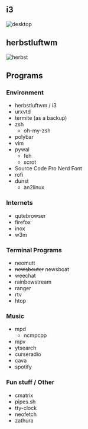 ## i3
![desktop](http://0x0.st/nPL.png)

## herbstluftwm
![herbst](http://0x0.st/Fcw.png)

## Programs

### Environment
* herbstluftwm / i3
* urxvtd
* termite (as a backup)
* zsh
  * oh-my-zsh
* polybar
* vim
* pywal
  * feh
  * scrot
* Source Code Pro Nerd Font
* rofi
* dunst
  * an2linux

### Internets
* qutebrowser
* firefox
* inox
* w3m

### Terminal Programs
* neomutt
* ~~newsbeuter~~ newsboat
* weechat
* rainbowstream
* ranger
* rtv
* htop

### Music
* mpd
  * ncmpcpp
* mpv
* ytsearch
* curseradio
* cava
* spotify

### Fun stuff / Other
* cmatrix
* pipes.sh
* tty-clock
* neofetch
* zathura

